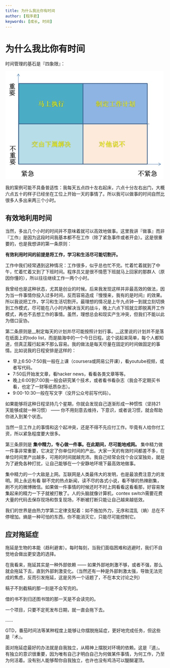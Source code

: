 ```yaml
---
title: 为什么我比你有时间
author: [程序君]
keywords: [成长, 时间]
---
```


# 为什么我比你有时间

时间管理的基石是『四象限』：

![时间管理四象限](assets/time_mgmt.jpg)

我的案例可能不具备普适性：我每天五点四十左右起床，六点十分左右出门，大概六点五十的样子已经坐在工位上开始一天的事情了。所以我可以做事的时间自然比很多人多出来两三个小时。

## 有效地利用时间

当然，多出几个小时的时间并不意味着就可以高效地做事。这里我讲『做事』而非『工作』是因为这段时间我基本都不在工作（除了紧急事件或者开会）。这是很重要的，也是我想讲的第一条原则：

__有效利用时间的前提是将工作，学习和生活尽可能切割开。__

工作中我们经常遇到这种情况：工作很多，似乎总也忙不完。忙着忙着就到了中午，忙着忙着又到了下班时间。程序员又是很不情愿下班就马上回家的那群人（原因你懂的），所以往往继续工作一两个小时。

我曾经也是这种状态，尤其是创业的时候。后来我发现这样并非最高效的做法，因为当一件事情你投入过多时间，反而容易造成『慢慢来，我有的是时间』的效果。所以我说把工作，学习和生活切割开。最理想的情况是上午九点钟一到就立刻切换到工作模式，尽可能在八小时内解决当天的战斗，晚上六点下班就立即脱离开工作模式，再也不去想工作的事情。虽然，理想总会和现实产生冲突，但我们不能以此为借口妥协。

第二条原则是__制定每天的计划并尽可能按照计划行事。__这里说的计划并不是落在纸面上的todo list，而是脑海中的一个今日日程。这个说起来简单，每个人都知道，但真正履行起来不那么容易。我的做法是每天尽量在固定的时间做固定的事情。比如说我的日程安排是这样的：

* 早上6:50-7:50我一般在上课（coursera或网易公开课），看youtube视频，或者写代码。
* 7:50后开始发文章，看hacker news，看看各类文章等等。
* 晚上6:00到7:00我一般会研究某个技术，或者看书看杂志（我会不定期买书看，也定了一财等纸质杂志）。
* 9:00-10:30一般在写文字（没开公众号前写代码）。

如果能够将这种日程坚持几个星期，你就会发现自己逐渐形成一种惯性（坚持21天能够成就一种习惯） —— 你不用刻意去维持，下意识，或者说习惯，就会帮助你进入到某个状态。

当然一旦工作上的事情和这个起冲突，还是不得不先应付工作。毕竟有人给你付工资，所以紧急程度要大很多。

第三条原则是 __集中精力，专心做一件事。在此期间，尽可能地戒网。__ 集中精力做一件事非常重要，它决定了你单位时间的产出。大家一天的有效时间都差不多，在单位时间里产出越多，可用的时间就越充沛。我自己经常会找个会议室独处，就是为了避免各种打扰，让自己能够在一个安静地环境下最高效地做事。

集中精力的一个大敌是上网。互联网是人类最伟大的发明，也是最浪费注意力的发明。网上永远有看
聊不完的热点新闻，读不尽的各式小说，看不够的热辣剧集，刷不光的微博微信。如果做一件事情的时候还时不时上网看看这看看那，好容易聚集起来的精力一下子就被打散了。人的头脑就像计算机，contex switch需要花费大量的代码去保存现场和恢复现场，不断被打断只能让自己越来越低效。

我们的世界是由热力学第二定律支配着：如不施加外力，无序和混乱（熵）总在不停增加。熵是一种可怕的东西，你不能消灭它，只能尽可能控制它。

## 应对拖延症

拖延是生物的本能（趋利避害）。每时每刻，当我们面临困难和逃避时，我们不自觉地会做出更安逸的选择。

在我看来，拖延其实是一种外部依赖 —— 如果外部地刺激不够，或者不强，那么就会拖延下去，直到外部刺激变化。（当然还有一种是外部刺激太强，导致无法完成的焦虑，反而引发拖延，这是另外一个话题了，不在本文讨论之列）

稿子不到截稿的那一刻是不会写完的。

借的书不到归还图书馆的那一天是不会读完的。

一个项目，只要不定死发布日期，就一直会拖下去。

......

GTD，番茄时间法等某种程度上能够让你摆脱拖延症，更好地完成任务，但这些是『术』。

面对拖延症最好的办法就是自我独立，从精神上摆脱对环境的依赖。这是『道』。有独立的意识很重要，因为唯有自己才明白自己为何做某件事情，为何工作，乃至为何活着。没有别人能够帮你自我独立，也许也没有鸡汤可以醍醐灌顶。
